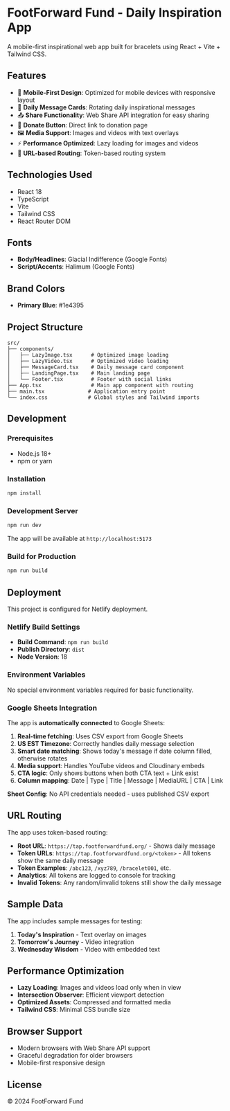 # FootForward Fund - Daily Inspiration App

A mobile-first inspirational web app built for bracelets using React + Vite + Tailwind CSS.

## Features

- 📱 **Mobile-First Design**: Optimized for mobile devices with responsive layout
- 🌅 **Daily Message Cards**: Rotating daily inspirational messages
- 📤 **Share Functionality**: Web Share API integration for easy sharing
- 💝 **Donate Button**: Direct link to donation page
- 🖼️ **Media Support**: Images and videos with text overlays
- ⚡ **Performance Optimized**: Lazy loading for images and videos
- 🔗 **URL-based Routing**: Token-based routing system

## Technologies Used

- React 18
- TypeScript
- Vite
- Tailwind CSS
- React Router DOM

## Fonts

- **Body/Headlines**: Glacial Indifference (Google Fonts)
- **Script/Accents**: Halimum (Google Fonts)

## Brand Colors

- **Primary Blue**: #1e4395

## Project Structure

```
src/
├── components/
│   ├── LazyImage.tsx      # Optimized image loading
│   ├── LazyVideo.tsx      # Optimized video loading
│   ├── MessageCard.tsx    # Daily message card component
│   ├── LandingPage.tsx    # Main landing page
│   └── Footer.tsx         # Footer with social links
├── App.tsx                # Main app component with routing
├── main.tsx              # Application entry point
└── index.css             # Global styles and Tailwind imports
```

## Development

### Prerequisites

- Node.js 18+
- npm or yarn

### Installation

```bash
npm install
```

### Development Server

```bash
npm run dev
```

The app will be available at `http://localhost:5173`

### Build for Production

```bash
npm run build
```

## Deployment

This project is configured for Netlify deployment.

### Netlify Build Settings

- **Build Command**: `npm run build`
- **Publish Directory**: `dist`
- **Node Version**: 18

### Environment Variables

No special environment variables required for basic functionality.

### Google Sheets Integration

The app is **automatically connected** to Google Sheets:

1. **Real-time fetching**: Uses CSV export from Google Sheets
2. **US EST Timezone**: Correctly handles daily message selection
3. **Smart date matching**: Shows today's message if date column filled, otherwise rotates
4. **Media support**: Handles YouTube videos and Cloudinary embeds
5. **CTA logic**: Only shows buttons when both CTA text + Link exist
6. **Column mapping**: Date | Type | Title | Message | MediaURL | CTA | Link

**Sheet Config**: No API credentials needed - uses published CSV export

## URL Routing

The app uses token-based routing:
- **Root URL**: `https://tap.footforwardfund.org/` - Shows daily message
- **Token URLs**: `https://tap.footforwardfund.org/<token>` - All tokens show the same daily message
- **Token Examples**: `/abc123`, `/xyz789`, `/bracelet001`, etc.
- **Analytics**: All tokens are logged to console for tracking
- **Invalid Tokens**: Any random/invalid tokens still show the daily message

## Sample Data

The app includes sample messages for testing:

1. **Today's Inspiration** - Text overlay on images
2. **Tomorrow's Journey** - Video integration 
3. **Wednesday Wisdom** - Video with embedded text

## Performance Optimization

- **Lazy Loading**: Images and videos load only when in view
- **Intersection Observer**: Efficient viewport detection
- **Optimized Assets**: Compressed and formatted media
- **Tailwind CSS**: Minimal CSS bundle size

## Browser Support

- Modern browsers with Web Share API support
- Graceful degradation for older browsers
- Mobile-first responsive design

## License

© 2024 FootForward Fund
